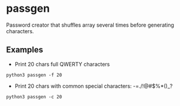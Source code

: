 # passgen

Password creator that shuffles array several times before generating characters.

## Examples

- Print 20 chars full QWERTY characters

```python3 passgen -f 20```


- Print 20 chars with common special characters: -=./!@#$%*()_?

```python3 passgen -c 20```
